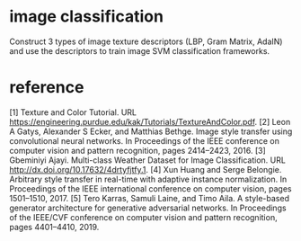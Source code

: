 # image classification
Construct 3 types of image texture descriptors (LBP, Gram Matrix, AdaIN) and use the descriptors to train image
SVM classification frameworks.

# reference
[1] Texture and Color Tutorial. URL https://engineering.purdue.edu/kak/Tutorials/TextureAndColor.pdf.
[2] Leon A Gatys, Alexander S Ecker, and Matthias Bethge. Image style transfer using convolutional neural networks. In Proceedings of the IEEE conference on computer vision and pattern recognition, pages 2414–2423, 2016.
[3] Gbeminiyi Ajayi. Multi-class Weather Dataset for Image Classification. URL http://dx.doi.org/10.17632/4drtyfjtfy.1.
[4] Xun Huang and Serge Belongie. Arbitrary style transfer in real-time with adaptive instance normalization. In Proceedings of the IEEE international conference on computer vision, pages 1501–1510, 2017. 
[5] Tero Karras, Samuli Laine, and Timo Aila. A style-based generator architecture for generative adversarial networks. In Proceedings of the IEEE/CVF conference on computer vision and pattern recognition, pages 4401–4410, 2019.
